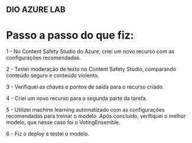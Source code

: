 ## DIO AZURE LAB

# Passo a passo do que fiz:

1 - No Content Safety Studio do Azure, criei um novo recurso com as configurações recomendadas.

2 - Testei moderação de texto no Content Safety Studio, comparando conteúdo seguro e conteúdo violento.

3 - Verifiquei as chaves e pontos de saída para o recurso criado.

4 - Criei um novo recurso para a segunda parte da tarefa.

5 - Utilizei machine learning automatizado com as configurações recomendadas para treinar o modelo. Após concluído, verifiquei o melhor modelo, que nesse caso foi o VotingEnsemble.

6 - Fiz o deploy e testei o modelo.
